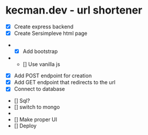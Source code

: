 # kecman.dev - url shortener

- [x] Create express backend
- [x] Create Sersimpleve html page
- - [x] Add bootstrap
- - [] Use vanilla js
- [x] Add POST endpoint for creation
- [x] Add GET endpoint that redirects to the url
- [x] Connect to database
- [] Sql?
- [] switch to mongo
-
- [] Make proper UI
- [] Deploy
